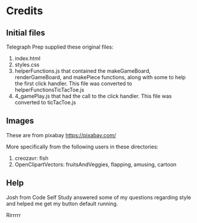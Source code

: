 # Credits
## Initial files
Telegraph Prep supplied these original files:

1. index.html
2. styles.css
3. helperFunctions.js that contained the makeGameBoard, renderGameBoard, and makePiece functions, along with some to help the first click handler. This file was converted to helperFunctionsTicTacToe.js
4. 4_gamePlay.js that had the call to the click handler. This file was converted to ticTacToe.js

## Images
These are from pixabay https://pixabay.com/

More specifically from the following users in these directories:
1. creozavr: fish
2. OpenClipartVectors: fruitsAndVeggies, flapping, amusing, cartoon

## Help
Josh from Code Self Study answered some of my questions regarding style and helped me get my button default running.

Rirrrrr